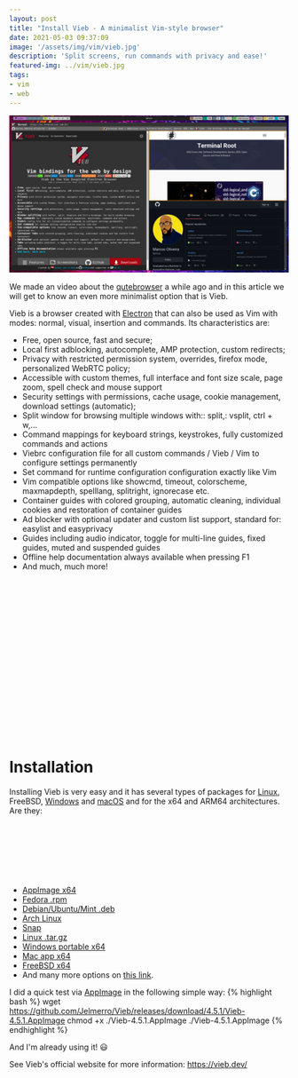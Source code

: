 ```yaml
---
layout: post
title: "Install Vieb - A minimalist Vim-style browser"
date: 2021-05-03 09:37:09
image: '/assets/img/vim/vieb.jpg'
description: 'Split screens, run commands with privacy and ease!'
featured-img: ../vim/vieb.jpg
tags:
- vim
- web
---
```


![Install Vieb - A minimalist Vim-style browser](/assets/img/vim/vieb.jpg)

We made an video about the [qutebrowser](https://youtu.be/K4e6V8FC39Y) a while ago and in this article we will get to know an even more minimalist option that is Vieb.

Vieb is a browser created with [Electron](https://en.terminalroot.com.br/install-veonim-a-text-editor-based-on-vim-and-neovim/) that can also be used as Vim with modes: normal, visual, insertion and commands. Its characteristics are:

+ Free, open source, fast and secure;
+ Local first adblocking, autocomplete, AMP protection, custom redirects;
+ Privacy with restricted permission system, overrides, firefox mode, personalized WebRTC policy;
+ Accessible with custom themes, full interface and font size scale, page zoom, spell check and mouse support
+ Security settings with permissions, cache usage, cookie management, download settings (automatic);
+ Split window for browsing multiple windows with:: split,: vsplit, ctrl + w,…
+ Command mappings for keyboard strings, keystrokes, fully customized commands and actions
+ Viebrc configuration file for all custom commands / Vieb / Vim to configure settings permanently
+ Set command for runtime configuration configuration exactly like Vim
+ Vim compatible options like showcmd, timeout, colorscheme, maxmapdepth, spelllang, splitright, ignorecase etc.
+ Container guides with colored grouping, automatic cleaning, individual cookies and restoration of container guides
+ Ad blocker with optional updater and custom list support, standard for: easylist and easyprivacy
+ Guides including audio indicator, toggle for multi-line guides, fixed guides, muted and suspended guides
+ Offline help documentation always available when pressing F1
+ And much, much more!


<!-- QUADRADO -->
<script async src="//pagead2.googlesyndication.com/pagead/js/adsbygoogle.js"></script>
<ins class="adsbygoogle"
style="display:inline-block;width:336px;height:280px"
data-ad-client="ca-pub-2838251107855362"
data-ad-slot="5351066970"></ins>
<script>
(adsbygoogle = window.adsbygoogle || []).push({});
</script>

# Installation

Installing Vieb is very easy and it has several types of packages for [Linux](https://en.terminalroot.com.br/take-multiple-free-red-hat-linux-courses/), FreeBSD, [Windows](https://en.terminalroot.com.br/top-5-best-git-clients-for-linux-mac-and-windows/) and [macOS](https://en.terminalroot.com.br/how-to-install-macos-on-virtualbox-on-linux/) and for the x64 and ARM64 architectures. Are they:

<!-- LISTA MIN -->
<script async src="//pagead2.googlesyndication.com/pagead/js/adsbygoogle.js"></script>
<ins class="adsbygoogle"
style="display:inline-block;width:730px;height:95px"
data-ad-client="ca-pub-2838251107855362"
data-ad-slot="5351066970"></ins>
<script>
(adsbygoogle = window.adsbygoogle || []).push({});
</script>

+ [AppImage x64](https://github.com/Jelmerro/Vieb/releases/download/4.5.1/Vieb-4.5.1.AppImage)
+ [Fedora .rpm](https://github.com/Jelmerro/Vieb/releases/download/4.5.1/vieb-4.5.1.x86_64.rpm)
+ [Debian/Ubuntu/Mint .deb](https://github.com/Jelmerro/Vieb/releases/download/4.5.1/vieb_4.5.1_amd64.deb)
+ [Arch Linux](https://github.com/Jelmerro/Vieb/releases/download/4.5.1/vieb-4.5.1.pacman)
+ [Snap](https://github.com/Jelmerro/Vieb/releases/download/4.5.1/vieb_4.5.1_amd64.snap)
+ [Linux .tar.gz](https://github.com/Jelmerro/Vieb/releases/download/4.5.1/vieb-4.5.1.tar.gz)
+ [Windows portable x64](https://github.com/Jelmerro/Vieb/releases/download/4.5.1/Vieb.4.5.1.exe)
+ [Mac app x64](https://github.com/Jelmerro/Vieb/releases/download/4.5.1/Vieb-4.5.1-mac.zip)
+ [FreeBSD x64](https://github.com/Jelmerro/Vieb/releases/download/4.5.1/vieb-4.5.1.freebsd)
+ And many more options on [this link](https://vieb.dev/download).


I did a quick test via [AppImage](https://github.com/terroo/app-get) in the following simple way:
{% highlight bash %}
wget https://github.com/Jelmerro/Vieb/releases/download/4.5.1/Vieb-4.5.1.AppImage
chmod +x ./Vieb-4.5.1.AppImage
./Vieb-4.5.1.AppImage
{% endhighlight %}

And I'm already using it! 😃

See Vieb's official website for more information: <https://vieb.dev/>

<!-- RETANGULO LARGO 2 -->
<script async src="//pagead2.googlesyndication.com/pagead/js/adsbygoogle.js"></script>
<ins class="adsbygoogle"
style="display:block; text-align:center;"
data-ad-layout="in-article"
data-ad-format="fluid"
data-ad-client="ca-pub-2838251107855362"
data-ad-slot="8549252987"></ins>
<script>
(adsbygoogle = window.adsbygoogle || []).push({});
</script>


